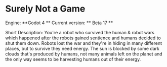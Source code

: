 
# Surely Not a Game
Engine:	**Godot 4 **
Current version: ** Beta 17 **

Short Description:
You're a robot who survived the human & robot wars which happened after the robots gained sentience and humans decided to shut them down. Robots lost the war and they're in hiding in many different places, but to survive they need energy. The sun is blocked by some dark clouds that's produced by humans, not many animals left on the planet and the only way seems to be harvesting humans out of their energy.

